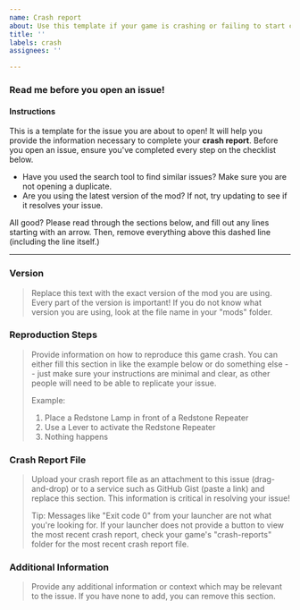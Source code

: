 ```yaml
---
name: Crash report
about: Use this template if your game is crashing or failing to start correctly
title: ''
labels: crash
assignees: ''

---
```


### Read me before you open an issue! ###

#### Instructions

This is a template for the issue you are about to open! It will help you provide the information necessary
to complete your **crash report**. Before you open an issue, ensure you've completed every step on the checklist below.

- Have you used the search tool to find similar issues? Make sure you are not opening a duplicate.
- Are you using the latest version of the mod? If not, try updating to see if it resolves your issue.

All good? Please read through the sections below, and fill out any lines starting with an arrow. Then, remove
everything above this dashed line (including the line itself.)

------------------------

### Version

> Replace this text with the exact version of the mod you are using. Every part of the version is important! If you
> do not know what version you are using, look at the file name in your "mods" folder.

### Reproduction Steps

> Provide information on how to reproduce this game crash. You can either fill this section in like the example below
> or do something else -- just make sure your instructions are minimal and clear, as other people will need to be able
> to replicate your issue.
>
> Example:
> 1. Place a Redstone Lamp in front of a Redstone Repeater
> 2. Use a Lever to activate the Redstone Repeater
> 3. Nothing happens

### Crash Report File

> Upload your crash report file as an attachment to this issue (drag-and-drop) or to a service such as GitHub
> Gist (paste a link) and replace this section. This information is critical in resolving your issue!
>
> Tip: Messages like "Exit code 0" from your launcher are not what you're looking for. If your launcher does not
> provide a button to view the most recent crash report, check your game's "crash-reports" folder for the most recent
> crash report file.

### Additional Information

> Provide any additional information or context which may be relevant to the issue. If you have none to add,
> you can remove this section.
